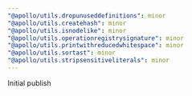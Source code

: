 ```yaml
---
"@apollo/utils.dropunuseddefinitions": minor
"@apollo/utils.createhash": minor
"@apollo/utils.isnodelike": minor
"@apollo/utils.operationregistrysignature": minor
"@apollo/utils.printwithreducedwhitespace": minor
"@apollo/utils.sortast": minor
"@apollo/utils.stripsensitiveliterals": minor
---
```


Initial publish
